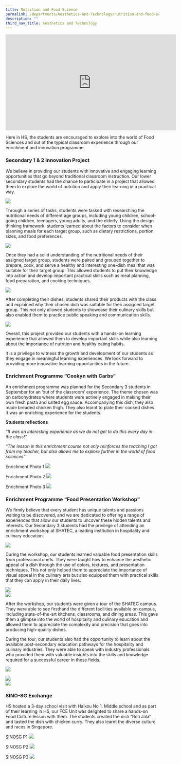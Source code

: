```yaml
---
title: Nutrition and Food Science
permalink: /departments/Aesthetics-and-Technology/nutrition-and-food-science/
description: ""
third_nav_title: Aesthetics and Technology
---
```

<center><iframe allowfullscreen="" allow="accelerometer; autoplay; clipboard-write; encrypted-media; gyroscope; picture-in-picture; web-share" frameborder="0" title="YouTube video player" src="https://www.youtube.com/embed/Nl_O2Z4TXek" height="315" width="560"></iframe></center>

Here in HS, the students are encouraged to explore into the world of Food Sciences and out of the typical classroom experience through our enrichment and innovation programme.

### Secondary 1 &amp; 2 Innovation Project  

We believe in providing our students with innovative and engaging learning opportunities that go beyond traditional classroom instruction. Our lower secondary students had the chance to participate in a project that allowed them to explore the world of nutrition and apply their learning in a practical way.

  ![](/images/AnT/NFS/nfsci1.jpg)

Through a series of tasks, students were tasked with researching the nutritional needs of different age groups, including young children, school-going children, teenagers, young adults, and the elderly. Using the design thinking framework, students learned about the factors to consider when planning meals for each target group, such as dietary restrictions, portion sizes, and food preferences.

![](/images/AnT/NFS/nfsci2.jpg)

Once they had a solid understanding of the nutritional needs of their assigned target group, students were paired and grouped together to prepare, cook, and serve a healthy and interesting one-dish meal that was suitable for their target group. This allowed students to put their knowledge into action and develop important practical skills such as meal planning, food preparation, and cooking techniques.

![](/images/AnT/NFS/nfsci3.jpg)

After completing their dishes, students shared their products with the class and explained why their chosen dish was suitable for their assigned target group. This not only allowed students to showcase their culinary skills but also enabled them to practice public speaking and communication skills.

![](/images/AnT/NFS/nfsci4.jpg)

Overall, this project provided our students with a hands-on learning experience that allowed them to develop important skills while also learning about the importance of nutrition and healthy eating habits. 

It is a privilege to witness the growth and development of our students as they engage in meaningful learning experiences.  We look forward to providing more innovative learning opportunities in the future.

### Enrichment Programme “Cookyn with Carbs” 
  
An enrichment programme was planned for the Secondary 3 students in September for an ‘out of the classroom’ experience. The theme chosen was on carbohydrates where students were actively engaged in making their own fresh pasta and salted egg sauce. Accompanying this dish, they also made breaded chicken thigh. They also learnt to plate their cooked dishes. It was an enriching experience for the students.

**Students reflections**  

_“It was an interesting experience as we do not get to do this every day in the class!”_

_“The lesson in this enrichment course not only reinforces the teaching I got from my teacher, but also allows me to explore further in the world of food sciences”_


Enrichment Photo 1
<img src="/images/Sec3EnrichmentP1.jpeg">

Enrichment Photo 2
<img src="/images/Sec3EnrichmentP2.jpeg">

Enrichment Photo 3
<img src="/images/Sec3EnrichmentP3.jpeg">


### Enrichment Programme “Food Presentation Workshop”  
We firmly believe that every student has unique talents and passions waiting to be discovered, and we are dedicated to offering a range of experiences that allow our students to uncover these hidden talents and interests. Our Secondary 3 students had the privilege of attending an enrichment workshop at SHATEC, a leading institution in hospitality and culinary education.

![](/images/AnT/NFS/enrichment%20programme%20“food%20presentation%20workshop%20-%201a.jpg)

During the workshop, our students learned valuable food presentation skills from professional chefs. They were taught how to enhance the aesthetic appeal of a dish through the use of colors, textures, and presentation techniques. This not only helped them to appreciate the importance of visual appeal in the culinary arts but also equipped them with practical skills that they can apply in their daily lives.  

![](/images/AnT/NFS/enrichment%20programme%20“food%20presentation%20workshop%20-%202a.jpg)  
![](/images/AnT/NFS/enrichment%20programme%20“food%20presentation%20workshop%20-%203a.jpg)

After the workshop, our students were given a tour of the SHATEC campus. They were able to see firsthand the different facilities available on campus, including state-of-the-art kitchens, classrooms, and dining areas. This gave them a glimpse into the world of hospitality and culinary education and allowed them to appreciate the complexity and precision that goes into producing high-quality dishes.

During the tour, our students also had the opportunity to learn about the available post-secondary education pathways for the hospitality and culinary industries. They were able to speak with industry professionals who provided them with valuable insights into the skills and knowledge required for a successful career in these fields.

![](/images/AnT/NFS/enrichment%20programme%20“food%20presentation%20workshop%20-%204a.jpg)


![](/images/AnT/NFS/enrichment%20programme%20“food%20presentation%20workshop%20-%205a.jpg)  
![](/images/AnT/NFS/enrichment%20programme%20“food%20presentation%20workshop%20-%206a.jpg)


### SINO-SG Exchange

HS hosted a 3-day school visit with Haikou No 1. Middle school and as part of their learning in HS, our FCE Unit was delighted to share a hands-on Food Culture lesson with them. The students created the dish “Roti Jala” and tasted the dish with chicken curry. They also learnt the diverse culture and races in Singapore.

SINOSG P1
<img src="/images/SINO-SGP1.jpeg">

SINOSG P2
<img src="/images/SINO-SGP2.jpeg">

SINOSG P3
<img src="/images/SINO-SGP3.jpeg">